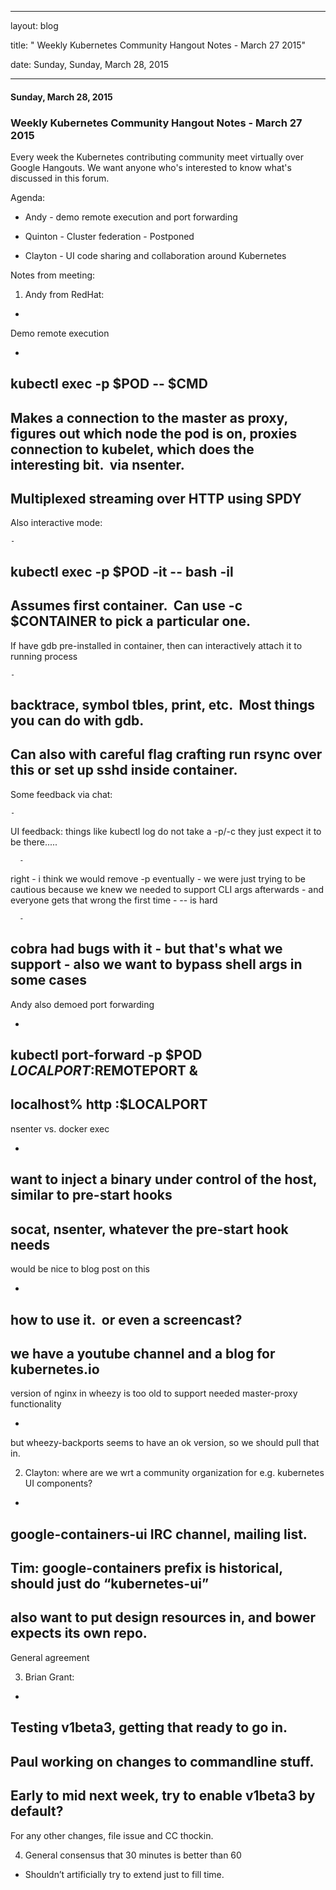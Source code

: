 ---

   layout: blog

   title:  " Weekly Kubernetes Community Hangout Notes - March 27 2015" 

   date:   Sunday,  Sunday, March 28, 2015 
 

   --- 
#### Sunday, March 28, 2015 
### Weekly Kubernetes Community Hangout Notes - March 27 2015 
Every week the Kubernetes contributing community meet virtually over Google Hangouts. We want anyone who's interested to know what's discussed in this forum.

  

Agenda:

- Andy - demo remote execution and port forwarding

- Quinton - Cluster federation - Postponed

- Clayton - UI code sharing and collaboration around Kubernetes

  

Notes from meeting:

1. Andy from RedHat:

- 
Demo remote execution

  - 
kubectl exec -p $POD -- $CMD
  - 
Makes a connection to the master as proxy, figures out which node the pod is on, proxies connection to kubelet, which does the interesting bit. &nbsp;via nsenter.
  - 
Multiplexed streaming over HTTP using SPDY
  - 
Also interactive mode:

    - 
 kubectl exec -p $POD -it -- bash -il
  - 
Assumes first container. &nbsp;Can use -c $CONTAINER to pick a particular one.
  - 
If have gdb pre-installed in container, then can interactively attach it to running process

    - 
backtrace, symbol tbles, print, etc. &nbsp;Most things you can do with gdb.
  - 
Can also with careful flag crafting run rsync over this or set up sshd inside container.
  - 
Some feedback via chat:

    - 
UI feedback: things like kubectl log do not take a -p/-c they just expect it to be there.....

      - 
right
      - 
i think we would remove -p eventually
      - 
we were just trying to be cautious because we knew we needed to support CLI args afterwards
      - 
and everyone gets that wrong the first time
    - 
-- is hard

      - 
cobra had bugs with it
      - 
but that's what we support
      - 
also we want to bypass shell args in some cases
- 
Andy also demoed port forwarding

  - 
kubectl port-forward -p $POD $LOCALPORT:$REMOTEPORT &
  - 
localhost% http :$LOCALPORT
- 
nsenter vs. docker exec

  - 
want to inject a binary under control of the host, similar to pre-start hooks
  - 
socat, nsenter, whatever the pre-start hook needs
- 
would be nice to blog post on this

  - 
how to use it. &nbsp;or even a screencast?
  - 
we have a youtube channel and a blog for kubernetes.io
- 
version of nginx in wheezy is too old to support needed master-proxy functionality

  - 
but wheezy-backports seems to have an ok version, so we should pull that in.

2. Clayton: where are we wrt a community organization for e.g. kubernetes UI components?

- 
google-containers-ui IRC channel, mailing list.
- 
Tim: google-containers prefix is historical, should just do “kubernetes-ui”
- 
also want to put design resources in, and bower expects its own repo.
- 
General agreement

3. Brian Grant:

- 
Testing v1beta3, getting that ready to go in.
- 
Paul working on changes to commandline stuff.
- 
Early to mid next week, try to enable v1beta3 by default?
- 
For any other changes, file issue and CC thockin.

4. General consensus that 30 minutes is better than 60
  

- Shouldn’t artificially try to extend just to fill time.
